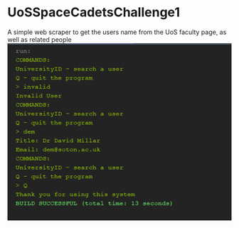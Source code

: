 # UoSSpaceCadetsChallenge1
A simple web scraper to get the users name from the UoS faculty page, as well as related people
![Demo](demo.png)
